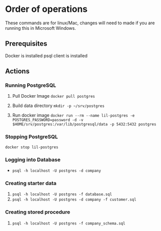 # Order of operations
These commands are for linux/Mac, changes will need to made if you are running this in Microsoft Windows.

## Prerequisites
Docker is installed
psql client is installed

## Actions

### Running PostgreSQL
1. Pull Docker Image
`docker pull postgres`

2. Build data directory
`mkdir -p ~/srv/postgres`

3. Run docker image
`docker run --rm --name lil-postgres -e POSTGRES_PASSWORD=password -d -v $HOME/srv/postgres:/var/lib/postgresql/data -p 5432:5432 postgres`

### Stopping PostgreSQL
`docker stop lil-postgres`

### Logging into Database
* `psql -h localhost -U postgres -d company`

### Creating starter data
1. `psql -h localhost -U postgres -f database.sql`
2. `psql -h localhost -U postgres -d company -f customer.sql`

### Creating stored procedure
1. `psql -h localhost -U postgres -f company_schema.sql`
